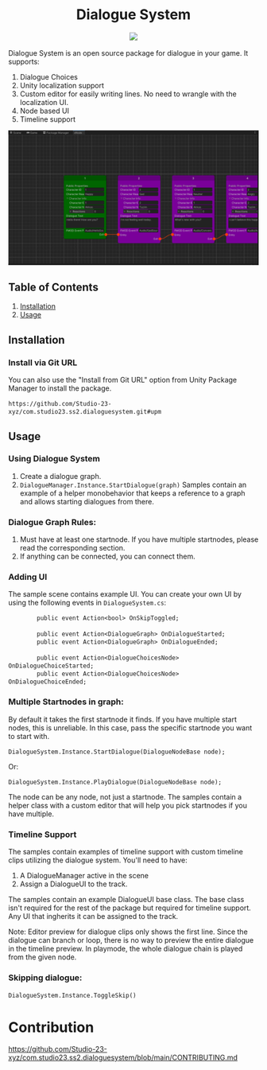 <h1 align="center">Dialogue System</h1><p align="center">
<a href="https://openupm.com/packages/com.studio23.ss2.dialoguesystem/"><img src="https://img.shields.io/npm/v/com.studio23.ss2.dialoguesystem?label=openupm&amp;registry_uri=https://package.openupm.com" /></a>
</p>

Dialogue System is an open source package for dialogue in your game. It supports:
1. Dialogue Choices
2. Unity localization support
3. Custom editor for easily writing lines. No need to wrangle with the localization UI.
4. Node based UI
5. Timeline support

![View](Screenshots/3.png)

## Table of Contents

1. [Installation](#installation)
2. [Usage](#usage)

## Installation

### Install via Git URL

You can also use the "Install from Git URL" option from Unity Package Manager to install the package.
```
https://github.com/Studio-23-xyz/com.studio23.ss2.dialoguesystem.git#upm
```

## Usage

### Using Dialogue System
1. Create a dialogue graph.
2. `DialogueManager.Instance.StartDialogue(graph)`
Samples contain an example of a helper monobehavior that keeps a reference to a graph and allows starting dialogues from there.

### Dialogue Graph Rules:
1. Must have at least one startnode. If you have multiple startnodes, please read the corresponding section. 
2. If anything can be connected, you can connect them.

### Adding UI
The sample scene contains example UI. You can create your own UI by using the following events in `DialogueSystem.cs`:
```
        public event Action<bool> OnSkipToggled; 
        
        public event Action<DialogueGraph> OnDialogueStarted; 
        public event Action<DialogueGraph> OnDialogueEnded; 
        
        public event Action<DialogueChoicesNode> OnDialogueChoiceStarted; 
        public event Action<DialogueChoicesNode> OnDialogueChoiceEnded; 
```
### Multiple Startnodes in graph:
By default it takes the first startnode it finds. If you have multiple start nodes, this is unreliable. In this case, pass the specific startnode you want to start with.
```
DialogueSystem.Instance.StartDialogue(DialogueNodeBase node);
```
Or:
```
DialogueSystem.Instance.PlayDialogue(DialogueNodeBase node);
```
The node can be any node, not just a startnode. The samples contain a helper class with a custom editor that will help you pick startnodes if you have multiple.

### Timeline Support
The samples contain examples of timeline support with custom timeline clips utilizing the dialogue system. You'll need to have:
1. A DialogueManager active in the scene
2. Assign a DialogueUI to the track.

The samples contain an example DialogueUI base class. The base class isn't required for the rest of the package but required for timeline support. Any UI that ingherits it can be assigned to the track.

Note: Editor preview for dialogue clips only shows the first line. Since the dialogue can branch or loop, there is no way to preview the entire dialogue in the timeline preview. In playmode, the whole dialogue chain is played from the given node. 

### Skipping dialogue:
`DialogueSystem.Instance.ToggleSkip()`

# Contribution
https://github.com/Studio-23-xyz/com.studio23.ss2.dialoguesystem/blob/main/CONTRIBUTING.md